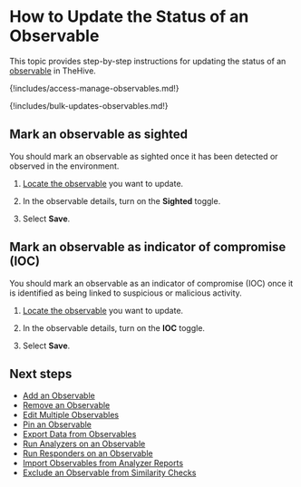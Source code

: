 # How to Update the Status of an Observable

This topic provides step-by-step instructions for updating the status of an [observable](../../user-guides/analyst-corner/cases/observables/about-observables.md) in TheHive.

{!includes/access-manage-observables.md!}

{!includes/bulk-updates-observables.md!}

## Mark an observable as sighted

You should mark an observable as sighted once it has been detected or observed in the environment.

1. [Locate the observable](../search-for-cases/find-an-observable.md) you want to update.

2. In the observable details, turn on the **Sighted** toggle.

3. Select **Save**.

## Mark an observable as indicator of compromise (IOC)

You should mark an observable as an indicator of compromise (IOC) once it is identified as being linked to suspicious or malicious activity.

1. [Locate the observable](../search-for-cases/find-an-observable.md) you want to update.

2. In the observable details, turn on the **IOC** toggle.

3. Select **Save**.

<h2>Next steps</h2>

* [Add an Observable](add-an-observable.md)
* [Remove an Observable](remove-an-observable.md)
* [Edit Multiple Observables](edit-multiple-observables.md)
* [Pin an Observable](pin-an-observable.md)
* [Export Data from Observables](export-data-observables.md)
* [Run Analyzers on an Observable](run-analyzers-on-observables.md)
* [Run Responders on an Observable](run-responders-on-an-observable.md)
* [Import Observables from Analyzer Reports](import-observables-from-analyzer-reports.md)
* [Exclude an Observable from Similarity Checks](exclude-an-observable-from-similarity-checks.md)